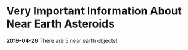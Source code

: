 # Very Important Information About Near Earth Asteroids
**2019-04-26** There are 5 near earth objects!